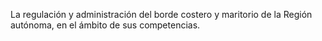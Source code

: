 La regulación y administración del borde costero y maritorio de la Región autónoma, en el ámbito de sus competencias.
